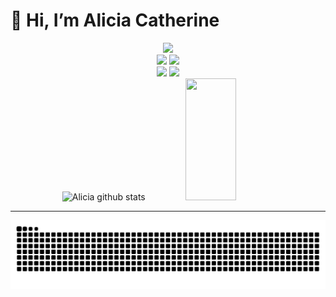 # 👋 Hi, I’m Alicia Catherine

<div align="center"> <img src="https://readme-typing-svg.herokuapp.com?font=roboto&size=22&duration=4000&color=77657d&background=FF000000&center=true&lines=👽+IN+PROGRESS!+👾" width="300px"> </div>


<div align="center">

<img width="200px" src="https://i.gifer.com/origin/3/9/39b4d9412ea962754977c0a9c63cda34.gif"> 

<img src="https://thumbs.gfycat.com/CircularGrossAfri;canpiedkingfisher-max-1mb.gif">

<div>
<a href="https://instagram.com/ali.snull" target="_blank"><img src="https://img.shields.io/badge/-Instagram-%23E4405F?style=for-the-badge&logo=instagram&logoColor=white" target="_blank"></a>
<a href="https://www.linkedin.com/in/" target="_blank"><img src="https://img.shields.io/badge/-LinkedIn-%230077B5?style=for-the-badge&logo=linkedin&logoColor=white" target="_blank"></a>   
</div>
</div>
<div align="center">  
 <img width="40%" height="195px" src="https://github-readme-stats.vercel.app/api?username=catheali&show_icons=true&count_private=true&hide_border=false&theme=buefy" alt="Alicia github stats" /> 
  <img width="40%" height="195px" src="https://github-readme-stats.vercel.app/api/top-langs/?username=catheali&layout=compact&hide_border=false&theme=buefy" />
</div>
<hr>
<div align="center">
<img src="https://github.com/catheali/catheali/blob/output/github-contribution-grid-snake.svg">
</div>




<a src='https://myoctocat.com/build-your-octocat/'>
<a src='https://www.alura.com.br/artigos/como-criar-um-readme-para-seu-perfil-github'>

